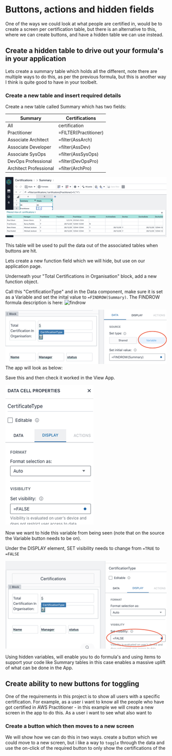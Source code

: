 # Buttons, actions and hidden fields

One of the ways we could look at what people are certified in, would be to create a screen per certification table, but there is an alternative to this, where we can create buttons, and have a hidden table we can use instead. 

## Create a hidden table to drive out your formula's in your application

Lets create a summary table which holds all the different, note there are multiple ways to do this, as per the previous formula, but this is another way I think is quite good to have in your toolbelt. 

### Create a new table and insert required details
Create a new table called Summary which has two fields:

|Summary|Certifications|
|-------|---------|
|All|certification|
|Practitioner|=FILTER(Practitioner)|
|Associate Architect|=filter(AssArch)|
|Associate Developer|=filter(AssDev)|
|Associate SysOps|=filter(AssSysOps)|
|DevOps Professional|=filter(DevOpsPro)|
|Architect Professional|=filter(ArchPro)|

![summarytable](../images/summarytable.png)

This table will be used to pull the data out of the associated tables when buttons are hit.

Lets create a new function field which we will hide, but use on our application page.

Underneath your "Total Certifications in Organisation" block, add a new function object.

Call this "CertificationType" and in the Data component, make sure it is set as a Variable and set the inital value to `=FINDROW(Summary)`. The FINDROW formula description is here: ![findrow](https://honeycodecommunity.aws/t/findrow/889)


![certtypeapp](../images/certtypeapp.png)
The app will look as below: 

Save this and then check it worked in the View App.

![all](../images/certtype.png)

Now we want to hide this variable from being seen (note that on the source the Variable button needs to be on). 

Under the DISPLAY element, SET visibility needs to change from `=TRUE` to `=FALSE`

![hidden](../images/hiddenatt.png)

Using hidden variables, will enable you to do formula's and using items to support your code like Summary tables in this case enables a massive uplift of what can be done in the App. 

## Create ability to  new buttons for toggling 
One of the requirements in this project is to show all users with a specific certification. For example, as a user i want to know all the people who have got certified in AWS Practitioner - in this example we will create a new screen in the app to do this. As a user i want to see what  also want to 

### Create a button which then moves to a new screen 
We will show how we can do this in two ways.  create a button which we could move to a new screen, but i like a way to `toggle` through the data and use the on-click of the required button to only show the certifications of the 